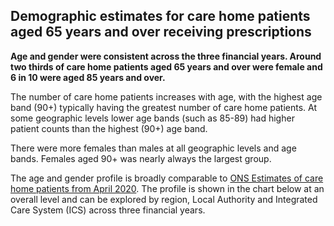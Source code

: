 ## Demographic estimates for care home patients aged 65 years and over receiving prescriptions

__Age and gender were consistent across the three financial years. Around two thirds of care home patients aged 65 years and over were female and 6 in 10 were aged 85 years and over.__

The number of care home patients increases with age, with the highest age band (90+) typically having the greatest number of care home patients. At some geographic levels lower age bands (such as 85-89) had higher patient counts than the highest (90+) age band.   

There were more females than males at all geographic levels and age bands. Females aged 90+ was nearly always the largest group.

The age and gender profile is broadly comparable to [ONS Estimates of care home patients from April 2020](https://www.ons.gov.uk/peoplepopulationandcommunity/birthsdeathsandmarriages/deaths/adhocs/12215carehomeandnoncarehomepopulationsusedinthedeathsinvolvingcovid19inthecaresectorarticleenglandandwales). The profile is shown in the chart below at an overall level and can be explored by region, Local Authority and Integrated Care System (ICS) across three financial years.
